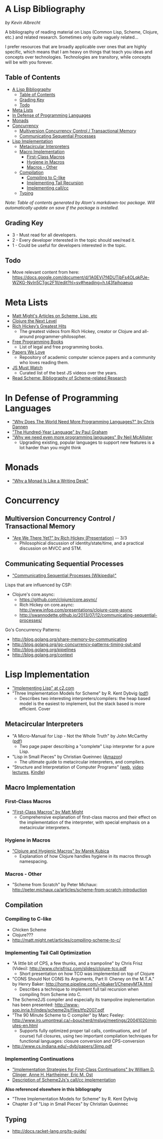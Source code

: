 # A Lisp Bibliography

*by Kevin Albrecht*

A bibliography of reading material on Lisps (Common Lisp, Scheme, Clojure, etc.) and related research. Sometimes only quite vaguely related...

I prefer resources that are broadly applicable over ones that are highly specific, which means that I am heavy on things that teach you ideas and concepts over technologies. Technologies are transitory, while concepts will be with you forever.

## Table of Contents
<!-- TOC depthFrom:1 depthTo:6 withLinks:1 updateOnSave:1 orderedList:0 -->

- [A Lisp Bibliography](#a-lisp-bibliography)
	- [Table of Contents](#table-of-contents)
	- [Grading Key](#grading-key)
	- [Todo](#todo)
- [Meta Lists](#meta-lists)
- [In Defense of Programming Languages](#in-defense-of-programming-languages)
- [Monads](#monads)
- [Concurrency](#concurrency)
	- [Multiversion Concurrency Control / Transactional Memory](#multiversion-concurrency-control-transactional-memory)
	- [Communicating Sequential Processes](#communicating-sequential-processes)
- [Lisp Implementation](#lisp-implementation)
	- [Metacircular Interpreters](#metacircular-interpreters)
	- [Macro Implementation](#macro-implementation)
		- [First-Class Macros](#first-class-macros)
		- [Hygiene in Macros](#hygiene-in-macros)
		- [Macros - Other](#macros-other)
	- [Compilation](#compilation)
		- [Compiling to C-like](#compiling-to-c-like)
		- [Implementing Tail Recursion](#implementing-tail-recursion)
		- [Implementing call/cc](#implementing-callcc)
	- [Typing](#typing)

<!-- /TOC -->
*Note: Table of contents generated by Atom's markdown-toc package. Will automatically update on save if the package is installed.*

## Grading Key
 * 3 - Must read for all developers.
 * 2 - Every developer interested in the topic should see/read it.
 * 1 - Could be useful for developers interested in the topic.

## Todo
* Move relevant content from here: https://docs.google.com/document/d/1A0EVj7f4DUTjbFs4OLqkPJe-WZKG-NvIn5CTgc2F1lI/edit?hl=sv#heading=h.t43faihoaeuo

# Meta Lists

* [Matt Might's Articles on Scheme, Lisp, etc](http://matt.might.net/articles/)
* [Clojure the Next Level](http://www.lispcast.com/clojure-the-next-level)
* [Rich Hickey’s Greatest Hits](https://changelog.com/rich-hickeys-greatest-hits/)
  * The greatest videos from Rich Hickey, creator or Clojure and all-around programmer-philosopher.
* [Free Programming Books](https://github.com/vhf/free-programming-books/blob/master/free-programming-books.md)
  * List of legal and free programming books.
* [Papers We Love](http://paperswelove.org/)
  * Repository of academic computer science papers and a community who loves reading them.
* [JS Must Watch](https://github.com/bolshchikov/js-must-watch/tree/master)
  * Curated list of the best JS videos over the years.
* [Read Scheme: Bibliography of Scheme-related Research](http://library.readscheme.org/index.html)

# In Defense of Programming Languages

* ["Why Does The World Need More Programming Languages?" by Chris Dannen](http://www.fastcolabs.com/3031443/why-does-the-world-need-more-programming-languages)
* ["The Hundred-Year Language" by Paul Graham](http://paulgraham.com/hundred.html)
* ["Why we need even more programming languages" By Neil McAllister](http://www.infoworld.com/article/2618643/application-development/why-we-need-even-more-programming-languages.html)
  * Upgrading existing, popular languages to support new features is a lot harder than you might think

# Monads

- ["Why a Monad Is Like a Writing Desk"](http://www.infoq.com/presentations/Why-is-a-Monad-Like-a-Writing-Desk)

# Concurrency

## Multiversion Concurrency Control / Transactional Memory

* ["Are We There Yet?" by Rich Hickey (Presentation)](http://www.infoq.com/presentations/Are-We-There-Yet-Rich-Hickey) -- 3/3
  * Philosophical discussion of identity/state/time, and a practical discussion on MVCC and STM.

## Communicating Sequential Processes

* ["Communicating Sequential Processes (Wikipedia)"](http://en.wikipedia.org/wiki/Communicating_sequential_processes)

Lisps that are influenced by CSP:

- Clojure's core.async:
  - https://github.com/clojure/core.async/
  - Rich Hickey on core.async:
    http://www.infoq.com/presentations/clojure-core-async
  - http://swannodette.github.io/2013/07/12/communicating-sequential-processes/

Go's Concurrency Patterns:

* http://blog.golang.org/share-memory-by-communicating
* http://blog.golang.org/go-concurrency-patterns-timing-out-and
* http://blog.golang.org/pipelines
* http://blog.golang.org/context

# Lisp Implementation

- ["Implementing Lisp" at c2.com](http://c2.com/cgi/wiki?ImplementingLisp)
- "Three Implementation Models for Scheme" by R. Kent Dybvig ([pdf](https://www.cs.indiana.edu/~dyb/pubs/3imp.pdf))
	- Describes two interesting interpreters/compilers: the heap based model is the easiest to implement, but the stack based is more efficient. Cover

## Metacircular Interpreters

- "A Micro-Manual for Lisp - Not the Whole Truth" by John McCarthy ([pdf](http://www.ee.ryerson.ca/~elf/pub/misc/micromanualLISP.pdf))
  - Two page paper describing a "complete" Lisp interpreter for a pure Lisp.
- "Lisp in Small Pieces" by Christian Queinnec ([Amazon](http://www.amazon.com/Lisp-Small-Pieces-Christian-Queinnec/dp/0521545668))
  - The ultimate guide to metacircular interpreters, and compilers.
- “Structure and Interpretation of Computer Programs”
([web](http://mitpress.mit.edu/sicp/full-text/book/book.html),
[video lectures](http://ocw.mit.edu/courses/electrical-engineering-and-computer-science/6-001-structure-and-interpretation-of-computer-programs-spring-2005/video-lectures/), [Kindle](https://github.com/jonathanpatt/sicp-kindle))

## Macro Implementation

### First-Class Macros

- ["First-Class Macros" by Matt Might](http://matt.might.net/articles/metacircular-evaluation-and-first-class-run-time-macros/)
	- Comprehensive explanation of first-class macros and their effect on the implementation of the interpreter, with special emphasis on a metacircular interpreters.

### Hygiene in Macros

- ["Clojure and Hygienic Macros" by Marek Kubica](https://xivilization.net/~marek/blog/2013/09/17/clojure-and-hygienic-macros/)
	- Explanation of how Clojure handles hygiene in its macros through namespacing.

### Macros - Other

- "Scheme from Scratch" by Peter Michaux: http://peter.michaux.ca/articles/scheme-from-scratch-introduction

## Compilation

### Compiling to C-like

- Chicken Scheme
- Clojure???
- http://matt.might.net/articles/compiling-scheme-to-c/

### Implementing Tail Call Optimization

- "A little bit of CPS, a few thunks, and a trampoline" by Chris Frisz (Video): http://www.chrisfrisz.com/slides/clojure-tco.pdf
  - Short presentation on how TCO was implemented on top of Clojure
- "CONS Should Not CONS Its Arguments, Part II: Cheney on the M.T.A." by Henry Baker: http://home.pipeline.com/~hbaker1/CheneyMTA.html
  - Describes a technique to implement full tail recursion when compiling from Scheme into C.
- The Scheme2JS compiler and especially its trampoline implementation has been presented: http://www-sop.inria.fr/indes/scheme2js/files/tfp2007.pdf
- "The 90 Minute Scheme to C compiler" by Marc Feeley: http://www.iro.umontreal.ca/~boucherd/mslug/meetings/20041020/minutes-en.html
  - Supports fully optimized proper tail calls, continuations, and (of course) full closures, using two important compilation techniques for functional languages: closure conversion and CPS-conversion
- http://www.cs.indiana.edu/~dyb/papers/3imp.pdf

### Implementing Continuations

- ["Implementation Strategies for First-Class Continuations" by William D. Clinger, Anne H. Hartheimer, Eric M. Ost](http://link.springer.com/article/10.1023/A:1010016816429)
- [Description of Scheme2Js's call/cc implementation](http://www-sop.inria.fr/indes/scheme2js/files/schemews2007.pdf)

**Also referenced elsewhere in this bibliography**

- "Three Implementation Models for Scheme" by R. Kent Dybvig
- Chapter 3 of "Lisp in Small Pieces" by Christian Queinnec

## Typing

- http://docs.racket-lang.org/ts-guide/

